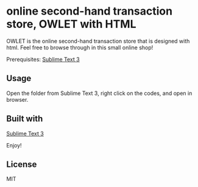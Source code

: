 # online second-hand transaction store, OWLET with HTML

OWLET is the online second-hand transaction store that is designed with html. Feel free to browse through in this small online shop!

Prerequisites: [Sublime Text 3](https://www.sublimetext.com/3)

## Usage

Open the folder from Sublime Text 3, right click on the codes, and open in browser.

## Built with 
[Sublime Text 3](https://www.sublimetext.com/3)

Enjoy!

## License 
MIT
